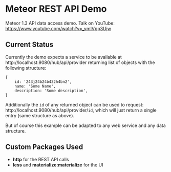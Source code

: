 # Meteor REST API Demo

Meteor 1.3 API data access demo. Talk on YouTube: https://www.youtube.com/watch?v=_vmIVpp3Ujw

## Current Status

Currently the demo expects a service to be available at http://localhost:9080/hub/api/provider returning list of
objects with the following structure:

```
{
    id: '243j24b24b432h4bn2',
    name: 'Some Name',
    description: 'Some description',
}
```

Additionally the `id` of any returned object can be used to request: http://localhost:9080/hub/api/provider/`id`, which
will just return a single entry (same structure as above).

But of course this example can be adapted to any web service and any data structure.

## Custom Packages Used

* **http** for the REST API calls
* **less** and **materialize:materialize** for the UI
